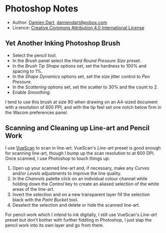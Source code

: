 Photoshop Notes
===============

  - Author: [Damien Dart][1], <damiendart@pobox.com>
  - Licence: [Creative Commons Attribution 4.0 International License][2]

[1]: <http://www.robotinaponcho.net/>
[2]: <http://creativecommons.org/licenses/by/4.0/>


Yet Another Inking Photoshop Brush
----------------------------------

  - Select the pencil tool.
  - In the _Brush_ panel select the _Hard Round Pressure Size_ preset.
  - In the _Brush Tip Shape_ options set, set the hardness to 100% and
    spacing to 1%.
  - In the _Shape Dynamics_ options set, set the size jitter control to
    _Pen Pressure_.
  - In the _Scattering_ options set, set the scatter to 30% and the
    count to 2.
  - Enable _Smoothing_.

I tend to use this brush at size 90 when drawing on an A4-sized document
with a resolution of 600 PPI, and with the tip feel set one notch below
firm in the Wacom preferences panel.

[3]: <http://fox-orian.tumblr.com/post/31595044234>


Scanning and Cleaning up Line-art and Pencil Work
-------------------------------------------------

I use [VueScan][4] to scan in line-art. VueScan's _Line-art_ preset is
good enough for scanning line-art, though I bump up the scan resolution
to at 600 DPI. Once scanned, I use Photoshop to touch things up:

[4]: <http://www.hamrick.com/>

  1. Open up your scanned line-art and, if necessary, make any
     _Curves_ and/or _Levels_ adjustments to improve the line quality.
  2. In the _Channels_ palette click on an individual colour channel
     while holding down the _Control_ key to create an aliased selection
     of the white areas of the line-art.
  3. Invert the selection and on a new transparent layer fill the
     selection black with the _Paint Bucket_ tool.
  4. Deselect the selection and delete or hide the scanned line-art.

For pencil work which I intend to ink digitally, I still use VueScan's
_Line-art_ preset but don't bother with further fiddling in Photoshop, I
just slap the pencil work into its own layer and go from there.
